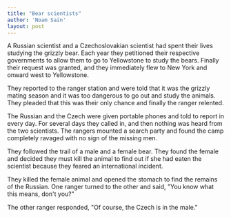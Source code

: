 ```yaml
---
title: "Bear scientists"
author: 'Noam Sain'
layout: post
---
```


A Russian scientist and a Czechoslovakian scientist had spent their lives studying the grizzly bear. Each year they petitioned their respective governments to allow them to go to Yellowstone to study the bears. Finally their request was granted, and they immediately flew to New York and onward west to Yellowstone.

They reported to the ranger station and were told that it was the grizzly mating season and it was too dangerous to go out and study the animals. They pleaded that this was their only chance and finally the ranger relented.

The Russian and the Czech were given portable phones and told to report in every day. For several days they called in, and then nothing was heard from the two scientists. The rangers mounted a search party and found the camp completely ravaged with no sign of the missing men.

They followed the trail of a male and a female bear. They found the female and decided they must kill the animal to find out if she had eaten the scientist because they feared an international incident.

They killed the female animal and opened the stomach to find the remains of the Russian. One ranger turned to the other and said, "You know what this means, don't you?"

The other ranger responded, "Of course, the Czech is in the male."